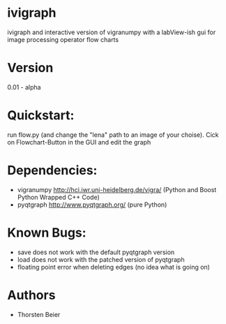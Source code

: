 ivigraph
========

ivigraph and interactive version of vigranumpy with a labView-ish gui for image processing operator  flow charts

Version
=============
0.01 - alpha

Quickstart:
============
run flow.py (and change the "lena" path to an image of your choise).
Cick on Flowchart-Button in the GUI and edit the graph

Dependencies:
=============
- vigranumpy   http://hci.iwr.uni-heidelberg.de/vigra/  (Python and Boost Python Wrapped C++ Code)
- pyqtgraph   http://www.pyqtgraph.org/   (pure Python)

Known Bugs:
=============

- save does not work with the default pyqtgraph version
- load does not work with the patched version of pyqtgraph
- floating point error when deleting edges (no idea what is going on)

Authors
=============
- Thorsten Beier